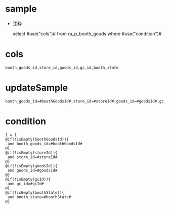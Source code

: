 sample
===
* 注释

	select #use("cols")# from ra_p_booth_goods  where  #use("condition")#

cols
===
	booth_goods_id,store_id,goods_id,gc_id,booth_state

updateSample
===
	
	booth_goods_id=#boothGoodsId#,store_id=#storeId#,goods_id=#goodsId#,gc_id=#gcId#,booth_state=#boothState#

condition
===

	1 = 1  
	@if(!isEmpty(boothGoodsId)){
	 and booth_goods_id=#boothGoodsId#
	@}
	@if(!isEmpty(storeId)){
	 and store_id=#storeId#
	@}
	@if(!isEmpty(goodsId)){
	 and goods_id=#goodsId#
	@}
	@if(!isEmpty(gcId)){
	 and gc_id=#gcId#
	@}
	@if(!isEmpty(boothState)){
	 and booth_state=#boothState#
	@}
	
	